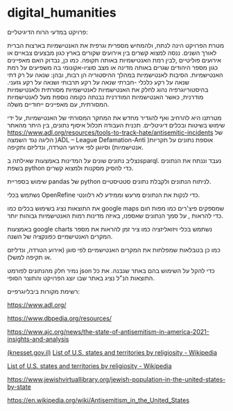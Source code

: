 # digital_humanities

פרויקט במדעי הרוח הדיגיטליים:

מטרת הפרויקט הינה לנתח, ולהמחיש מספרית וגרפית את האנטישמיות בארצות הברית לאורך השנים. ננסה למצוא קשרים בין אירועים שקורים בארץ כגון מבצעים צבאיים או אירועים פוליטיים ,לבין רמת האנטישמיות באותה תקופה.
 כמו כן, נבדוק האם מאפיינים כגון מספר היהודים שגרים באותה מדינה או מצב סוציו-אקונומי בה משפיעים על רמת האנטישמיות.
הסיבות לאנטישמיות במהלך ההיסטוריה הן רבות, ובהן: שנאה על רק דתי שנאה על רקע כלכלי -חברתי שנאה על רקע תרבותי ושנאה על רקע גזעני. בהיסטוריוגרפיה נהוג לחלק את האנטישמיות לאנטישמיות מסורתית ולאנטישמיות מודרנית, כאשר האנטישמיות המודרנית נבנתה כקומה נוספת מעל לאנטישמיות המסורתית, עם מאפיינים ייחודיים משלה.

מטרתנו היא להרחיב ואף להגדיר מחדש את המחקר המסורתי של האנטישמיות, על ידי שימוש בשיטות ובכלים דיגיטליים. 
תכנית העבודה תכלול איסוף נתונים, בין היתר מהאתר https://www.adl.org/resources/tools-to-track-hate/antisemitic-incidents
של הליגה נגד השמצה )ADL – League Defamation-Anti )אוספת נתונים על תקריות אנטישמיות) וסיווגן לפי אירועי הטרדה, ונדליזם ותקיפה.

נצליב נתונים שונים על המדינות באמצעות שאילתה בsparql. נעבד וננתח את הנתונים בשפת python כדי להסיק מסקנות ולמצוא קשרים.

שימוש בספריית pandas של python לניתוח הנתונים ולקבלת נתונים סטטיסטיים.

נשתמש בכלי OpenRefine כדי לנקות את הנתונים מרעש וממידע לא רלוונטי.

את התוצאות נציג בשימוש  בכלים כמו  google maps שמספקים פיצ'רים כמו מפות חום כדי להראות , על סמך הנתונים שאספנו, באיזה מדינות רמות האנטישמיות גבוהות יותר. 


באמצעות google charts נשתמש בכלי ויזואליזציה כמו ציר זמן להראות את מספר המקרים האנטישמיים כפונקציה של השנה.

 כמו כן בטבלאות שמפלחות את המקרים האנטישמיים לפי סוגן (אירוע הטרדה, ונדליזם או תקיפה למשל).

נמיר חלק מהנתונים לפורמט json כדי להקל על השימוש בהם באתר שנבנה.
את כל התוצאות הנ"ל נציג באתר שבו יוצג הפרויקט והתוצר הסופי.


רשימת מקורות ביבליוגרפיים:

https://www.adl.org/ 

https://www.dbpedia.org/resources/

https://www.ajc.org/news/the-state-of-antisemitism-in-america-2021-insights-and-analysis

[ (knesset.gov.il)](https://fs.knesset.gov.il/globaldocs/MMM/56ebf47d-e8a9-ec11-8144-00155d0824e7/2_56ebf47d-e8a9-ec11-8144-00155d0824e7_11_19468.pdf)
[
List of U.S. states and territories by religiosity - Wikipedia](https://en.wikipedia.org/wiki/List_of_U.S._states_and_territories_by_religiosity)

[List of U.S. states and territories by religiosity - Wikipedia](https://en.wikipedia.org/wiki/List_of_U.S._states_and_territories_by_religiosity)

https://www.jewishvirtuallibrary.org/jewish-population-in-the-united-states-by-state

https://en.wikipedia.org/wiki/Antisemitism_in_the_United_States












 

